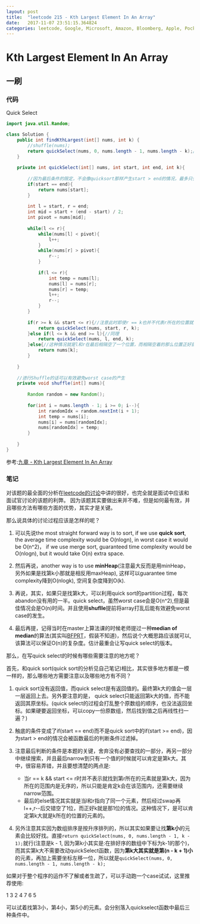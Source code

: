 ```yaml
---
layout: post
title:  "leetcode 215 - Kth Largest Element In An Array"
date:   2017-11-07 23:51:15.364824
categories: leetcode, Google, Microsoft, Amazon, Bloomberg, Apple, PocketGame
---
```


# Kth Largest Element In An Array

## 一刷

### 代码

Quick Select
```java
import java.util.Random;

class Solution {
    public int findKthLargest(int[] nums, int k) {
        //shuffle(nums);
        return quickSelect(nums, 0, nums.length - 1, nums.length - k);//找第k大其实就是找第(n - k + 1)小，但是因为坐标以0为底，需要再-1
    }
    
    private int quickSelect(int[] nums, int start, int end, int k){
        
        //因为最后条件的限定，不会像quicksort那样产生start > end的情况，最多只会相等
        if(start == end){
            return nums[start];
        }
        
        int l = start, r = end;
        int mid = start + (end - start) / 2;
        int pivot = nums[mid];
        
        while(l <= r){
            while(nums[l] < pivot){
                l++;
            }
            while(nums[r] > pivot){
                r--;
            }
            
            if(l <= r){
                int temp = nums[l];
                nums[l] = nums[r];
                nums[r] = temp;
                l++;
                r--;
            }
        }
        
        if(r >= k && start <= r){//注意此时即使r == k也并不代表r所在的位置就是第k大做在的位置，因为该范围内的元素还都是无序的，只能说k肯定是在该范围内了
            return quickSelect(nums, start, r, k);
        }else if(l <= k && end >= l){//同理
            return quickSelect(nums, l, end, k);
        }else{//这种情况就是l和r在最后相隔空了一个位置，而相隔空着的那么位置正好就是k
            return nums[k];
        }
        
    }
    
    //进行Shuffle的话可以有效避免worst case的产生
    private void shuffle(int[] nums){
        
        Random random = new Random();
        
        for(int i = nums.length - 1; i >= 0; i--){
            int randomIdx = random.nextInt(i + 1);
            int temp = nums[i];
            nums[i] = nums[randomIdx];
            nums[randomIdx] = temp;
        }
        
    }
}
```

参考:[九章 - Kth Largest Element In An Array](https://www.jiuzhang.com/solution/kth-smallest-numbers-in-unsorted-array/)

### 笔记

对该题的最全面的分析在[leetcode的讨论](https://leetcode.com/problems/kth-largest-element-in-an-array/discuss/)中讲的很好，也完全就是面试中应该和面试官讨论的该题的利弊。
因为该题其实要做出来并不难，但是如何最有效，并且哪些方法有哪些方面的优势，其实才是关键。

那么说具体的讨论过程应该是怎样的呢？

1. 可以先说the most straight forward way is to sort, if we use **quick sort**, the average time complexity would be O(nlogn), in worst case it would be O(n^2)， if we use merge sort, guaranteed time complexity would be O(nlogn), but it would take O(n) extra space.

2. 然后再说，another way is to use **minHeap**(注意最大反而是用minHeap，另外如果是找第k小那就是相反用maxHeap), 这样可以guarantee time complexity降到O(nlogk), 空间复杂度降到O(k).

3. 再说，其实，如果只是找第k大，可以利用quick sort的partition过程，每次abandon没有用的一半。quick select，虽然worst case会是O(n^2),但是最佳情况会是O(n)时间。并且使用**shuflle**提前将array打乱后能有效避免worst case的发生。

4. 最后再提，记得当时在master上算法课的时候老师提过一种**median of median**的算法(其实叫[BFPRT](https://segmentfault.com/a/1190000008322873)，假装不知道)，然后说个大概思路应该就可以, 该算法可以保证O(n)的复杂度。估计最重会让写quick select的版本。

那么，在写quick select的时候有哪些需要注意的地方呢？

首先，和quick sort(quick sort的分析见自己笔记)相比，其实很多地方都是一模一样的，那么哪些地方需要注意以及哪些地方有不同？

1. quick sort没有返回值，而quick select是有返回值的。最终第k大的值会一层一层返回上去。另外要注意的是， quick select只能返回第k大的值，而不能返回其原坐标。(quick select的过程会打乱整个原数组的顺序，也没法返回坐标。如果硬要返回坐标，可以copy一份原数组，然后找到值之后再线性扫一遍？)

2. 触底的条件变成了if(start == end)而不是quick sort中的if(start >= end)，因为start > end的情况会被函数最后的判断条件过滤掉。

3. 注意最后判断的条件是本题的关键，舍弃没有必要查找的一部分，再另一部分中继续搜索，并且最后narrow到只有一个值的时候就可以肯定是第k大。其中，很容易弄错，并且要想清楚的两点是:
    * 当r == k && start <= r时并不表示就找到第r所在的元素就是第k大，因为所在的范围内是无序的，所以只能是肯定k会在该范围内，还需要继续narrow范围。
    * 最后的else情况其实就是当l和r指向了同一个元素，然后经过swap再l++,r--后交错空了1位，而正好k就是那1位的情况。这种情况下，是可以肯定第k大就是k所在的位置的元素的。

4. 另外注意其实因为数组排序是按升序排列的，所以其实如果要让找**第k小**的元素会比较好找。直接`return quickSelect(nums, 0, nums.length - 1, k - 1);`就行(注意是k - 1, 因为第k小其实是:在排好序的数组中下标为k-1的那个)， 而其实第k大不需要改动quickSelect函数，因为**第k大其实就是第(n - k + 1)小**的元素，再加上需要坐标左移一位，所以就是`quickSelect(nums, 0, nums.length - 1, nums.length - k);`

如果对于整个程序的运作不了解或者生疏了，可以手动跑一个case试试，这里推荐使用:

1 3 2 4 7 6 5

可以试着找第3小，第4小，第5小的元素。会分别落入quickselect函数中最后三种条件中。
